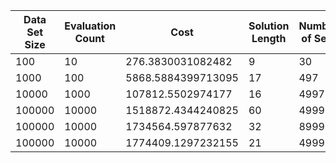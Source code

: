 | Data Set Size | Evaluation Count | Cost               | Solution Length | Number of Sets |
|---------------|------------------|--------------------|-----------------|----------------|
| 100           | 10               | 276.3830031082482  | 9               | 30             |
| 1000          | 100              | 5868.5884399713095 | 17              | 497            |
| 10000         | 1000             | 107812.5502974177  | 16              | 4997           |
| 100000        | 10000            | 1518872.4344240825 | 60              | 49997          |
| 100000        | 10000            | 1734564.597877632  | 32              | 89997          |
| 100000        | 10000            | 1774409.1297232155 | 21              | 49997          |